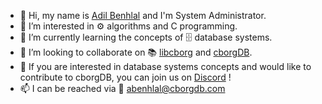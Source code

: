 - 👋 Hi, my name is [Adil Benhlal](https://github.com/abenhlal/) and I'm System Administrator.
- 👀 I’m interested in ⚙️ algorithms and C programming.
- 📕 I’m currently learning the concepts of 🗄 database systems.
- 💞️ I’m looking to collaborate on 📚 [libcborg](https://github.com/cborgdb/libcborg) and [cborgDB](https://github.com/cborgdb/cborg).
- 🧠 If you are interested in database systems concepts and would like to contribute to cborgDB, you can join us on [Discord](https://discord.gg/hmgnCd7NQW) !
- 📫 I can be reached via 💌 abenhlal@cborgdb.com
